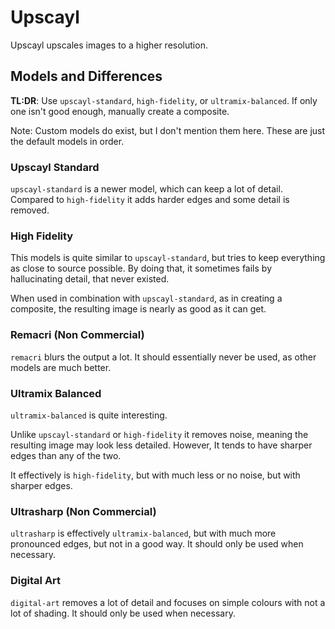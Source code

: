 # Upscayl

Upscayl upscales images to a higher resolution.

## Models and Differences

**TL:DR**: Use `upscayl-standard`, `high-fidelity`, or `ultramix-balanced`. If only one isn't good enough, manually create a composite.

Note: Custom models do exist, but I don't mention them here. These are just the default models in order.

### Upscayl Standard

`upscayl-standard` is a newer model, which can keep a lot of detail. Compared to `high-fidelity` it adds harder edges and some detail is removed.

### High Fidelity

This models is quite similar to `upscayl-standard`, but tries to keep everything as close to source possible. By doing that, it sometimes fails by hallucinating detail, that never existed.

When used in combination with `upscayl-standard`, as in creating a composite, the resulting image is nearly as good as it can get.

### Remacri (Non Commercial)

`remacri` blurs the output a lot. It should essentially never be used, as other models are much better.

### Ultramix Balanced

`ultramix-balanced` is quite interesting.

Unlike `upscayl-standard` or `high-fidelity` it removes noise, meaning the resulting image may look less detailed. However, It tends to have sharper edges than any of the two.

It effectively is `high-fidelity`, but with much less or no noise, but with sharper edges.

### Ultrasharp (Non Commercial)

`ultrasharp` is effectively `ultramix-balanced`, but with much more pronounced edges, but not in a good way. It should only be used when necessary.

### Digital Art

`digital-art` removes a lot of detail and focuses on simple colours with not a lot of shading. It should only be used when necessary.
